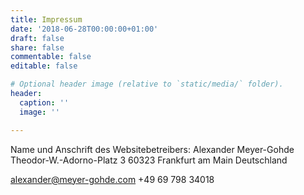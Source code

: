 ```yaml
---
title: Impressum
date: '2018-06-28T00:00:00+01:00'
draft: false
share: false
commentable: false
editable: false

# Optional header image (relative to `static/media/` folder).
header: 
  caption: ''
  image: ''

---
```

Name und Anschrift des Websitebetreibers:
Alexander Meyer-Gohde
Theodor-W.-Adorno-Platz 3
60323 Frankfurt am Main
Deutschland

alexander@meyer-gohde.com
+49 69 798 34018
